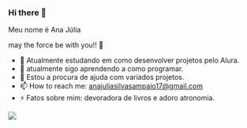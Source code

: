 ### Hi there 💜
Meu nome é Ana Júlia

may the force be with you!! 🌃


- 🔭 Atualmente estudando em como desenvolver projetos pelo Alura.
- 🌱 atualmente sigo aprendendo a como programar. 
- 🤔 Estou a procura de ajuda com variados projetos.
- 📫 How to reach me: anajuliasilvasampaio17@gmail.com
- ⚡ Fatos sobre mim: devoradora de livros e adoro atronomia.


![](https://media1.tenor.com/m/hl457YpRj0sAAAAC/star-wars-robot.gif)

  
